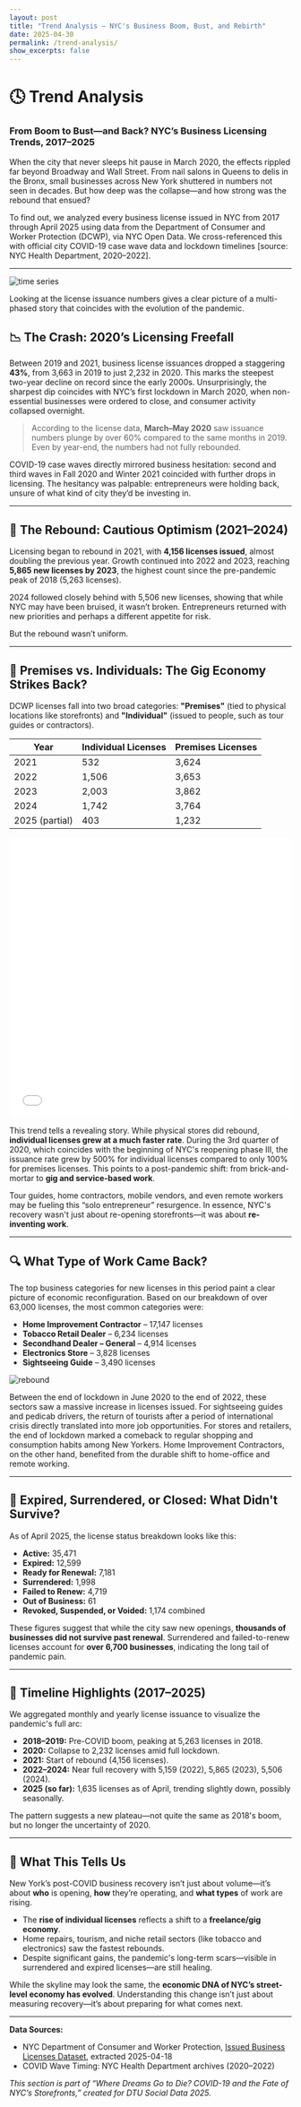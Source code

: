```yaml
---
layout: post
title: "Trend Analysis — NYC's Business Boom, Bust, and Rebirth"
date: 2025-04-30
permalink: /trend-analysis/
show_excerpts: false
---
```


# 🕓 Trend Analysis  
### From Boom to Bust—and Back? NYC’s Business Licensing Trends, 2017–2025

When the city that never sleeps hit pause in March 2020, the effects rippled far beyond Broadway and Wall Street. From nail salons in Queens to delis in the Bronx, small businesses across New York shuttered in numbers not seen in decades. But how deep was the collapse—and how strong was the rebound that ensued?

To find out, we analyzed every business license issued in NYC from 2017 through April 2025 using data from the Department of Consumer and Worker Protection (DCWP), via NYC Open Data. We cross-referenced this with official city COVID-19 case wave data and lockdown timelines [source: NYC Health Department, 2020–2022].

---


![time series](assets/images/NYC_License_Issuance_COVID_Milestones.png)


Looking at the license issuance numbers gives a clear picture of a multi-phased story that coincides with the evolution of the pandemic.

## 📉 The Crash: 2020’s Licensing Freefall

Between 2019 and 2021, business license issuances dropped a staggering **43%**, from 3,663 in 2019 to just 2,232 in 2020. This marks the steepest two-year decline on record since the early 2000s. Unsurprisingly, the sharpest dip coincides with NYC’s first lockdown in March 2020, when non-essential businesses were ordered to close, and consumer activity collapsed overnight.

> According to the license data, **March–May 2020** saw issuance numbers plunge by over 60% compared to the same months in 2019. Even by year-end, the numbers had not fully rebounded.

COVID-19 case waves directly mirrored business hesitation: second and third waves in Fall 2020 and Winter 2021 coincided with further drops in licensing. The hesitancy was palpable: entrepreneurs were holding back, unsure of what kind of city they’d be investing in.

---

## 🔁 The Rebound: Cautious Optimism (2021–2024)

Licensing began to rebound in 2021, with **4,156 licenses issued**, almost doubling the previous year. Growth continued into 2022 and 2023, reaching **5,865 new licenses by 2023**, the highest count since the pre-pandemic peak of 2018 (5,263 licenses).

2024 followed closely behind with 5,506 new licenses, showing that while NYC may have been bruised, it wasn’t broken. Entrepreneurs returned with new priorities and perhaps a different appetite for risk.

But the rebound wasn’t uniform.

---

## 👤 Premises vs. Individuals: The Gig Economy Strikes Back?

DCWP licenses fall into two broad categories: **"Premises"** (tied to physical locations like storefronts) and **"Individual"** (issued to people, such as tour guides or contractors).

| Year | Individual Licenses | Premises Licenses |
|------|----------------------|-------------------|
| 2021 | 532                  | 3,624             |
| 2022 | 1,506                | 3,653             |
| 2023 | 2,003                | 3,862             |
| 2024 | 1,742                | 3,764             |
| 2025 (partial) | 403        | 1,232             |

<iframe src="/assets/images/quarterly_pct_change_covid_timeline.html" style="width:100%; height:500px; border:none;"></iframe>

This trend tells a revealing story. While physical stores did rebound, **individual licenses grew at a much faster rate**. During the 3rd quarter of 2020, which coincides with the beginning of NYC's reopening phase III, the issuance rate grew by 500% for individual licenses compared to only 100% for premises licenses. This points to a post-pandemic shift: from brick-and-mortar to **gig and service-based work**.

Tour guides, home contractors, mobile vendors, and even remote workers may be fueling this “solo entrepreneur” resurgence. In essence, NYC's recovery wasn't just about re-opening storefronts—it was about **re-inventing work**.

---

## 🔍 What Type of Work Came Back?

The top business categories for new licenses in this period paint a clear picture of economic reconfiguration. Based on our breakdown of over 63,000 licenses, the most common categories were:

- **Home Improvement Contractor** – 17,147 licenses  
- **Tobacco Retail Dealer** – 6,234 licenses  
- **Secondhand Dealer – General** – 4,914 licenses  
- **Electronics Store** – 3,828 licenses  
- **Sightseeing Guide** – 3,490 licenses



![rebound](assets/images/rebound.png)

Between the end of lockdown in June 2020 to the end of 2022, these sectors saw a massive increase in licenses issued. For sightseeing guides and pedicab drivers, the return of tourists after a period of international crisis directly translated into more job opportunities. For stores and retailers, the end of lockdown marked a comeback to regular shopping and consumption habits among New Yorkers. Home Improvement Contractors, on the other hand, benefited from the durable shift to home-office and remote working.

---

## 🛑 Expired, Surrendered, or Closed: What Didn't Survive?

As of April 2025, the license status breakdown looks like this:

- **Active:** 35,471  
- **Expired:** 12,599  
- **Ready for Renewal:** 7,181  
- **Surrendered:** 1,998  
- **Failed to Renew:** 4,719  
- **Out of Business:** 61  
- **Revoked, Suspended, or Voided:** 1,174 combined

These figures suggest that while the city saw new openings, **thousands of businesses did not survive past renewal**. Surrendered and failed-to-renew licenses account for **over 6,700 businesses**, indicating the long tail of pandemic pain.

---

## 📆 Timeline Highlights (2017–2025)

We aggregated monthly and yearly license issuance to visualize the pandemic's full arc:

- **2018–2019:** Pre-COVID boom, peaking at 5,263 licenses in 2018.  
- **2020:** Collapse to 2,232 licenses amid full lockdown.  
- **2021:** Start of rebound (4,156 licenses).  
- **2022–2024:** Near full recovery with 5,159 (2022), 5,865 (2023), 5,506 (2024).  
- **2025 (so far):** 1,635 licenses as of April, trending slightly down, possibly seasonally.

The pattern suggests a new plateau—not quite the same as 2018's boom, but no longer the uncertainty of 2020.

---

## 🧭 What This Tells Us

New York’s post-COVID business recovery isn’t just about volume—it’s about **who** is opening, **how** they’re operating, and **what types** of work are rising.

- The **rise of individual licenses** reflects a shift to a **freelance/gig economy**.
- Home repairs, tourism, and niche retail sectors (like tobacco and electronics) saw the fastest rebounds.
- Despite significant gains, the pandemic's long-term scars—visible in surrendered and expired licenses—are still healing.

While the skyline may look the same, the **economic DNA of NYC’s street-level economy has evolved**. Understanding this change isn’t just about measuring recovery—it’s about preparing for what comes next.

---

**Data Sources:**

- NYC Department of Consumer and Worker Protection, [Issued Business Licenses Dataset](https://data.cityofnewyork.us/Business/Issued-Licenses/8h5e-5nd9), extracted 2025-04-18  
- COVID Wave Timing: NYC Health Department archives (2020–2022)

*This section is part of “Where Dreams Go to Die? COVID-19 and the Fate of NYC’s Storefronts,” created for DTU Social Data 2025.*

